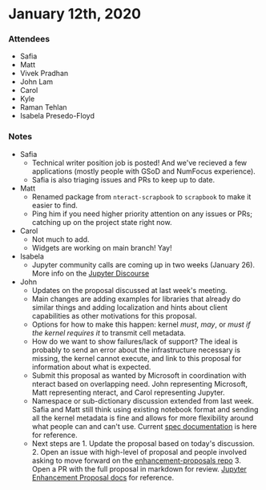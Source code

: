 # January 12th, 2020

### Attendees
- Safia
- Matt
- Vivek Pradhan
- John Lam
- Carol
- Kyle
- Raman Tehlan
- Isabela Presedo-Floyd

### Notes
- Safia
    - Technical writer position job is posted! And we've recieved a few applications 
    (mostly people with GSoD and NumFocus experience).
    - Safia is also triaging issues and PRs to keep up to date.
- Matt
    - Renamed package from `nteract-scrapbook` to `scrapbook` to make it easier to find.
    - Ping him if you need higher priority attention on any issues or PRs; catching up 
    on the project state right now.
- Carol
    - Not much to add.
    - Widgets are working on main branch! Yay!
- Isabela
    - Jupyter community calls are coming up in two weeks (January 26). More info on the 
    [Jupyter Discourse](https://discourse.jupyter.org/t/jupyter-community-calls/668)
- John
    - Updates on the proposal discussed at last week's meeting.
    - Main changes are adding examples for libraries that already do similar things and 
    adding localization and hints about client capabilities as other motivations for 
    this proposal.
    - Options for how to make this happen: kernel *must*, *may*, or *must if the kernel 
    requires it* to transmit cell metadata.
    - How do we want to show failures/lack of support? The ideal is probably to send an 
    error about the infrastructure necessary is missing, the kernel cannot execute, and 
    link to this proposal for information about what is expected.
    - Submit this proposal as wanted by Microsoft in coordination with nteract based on 
    overlapping need. John representing Microsoft, Matt representing nteract, and Carol 
    representing Jupyter.
    - Namespace or sub-dictionary discussion extended from last week. Safia and Matt 
    still think using existing notebook format and sending all the kernel metadata is 
    fine and allows for more flexibility around what people can and can't use. Current 
    [spec documentation](https://jupyter-client.readthedocs.io/en/stable/messaging.html) 
    is here for reference.
    - Next steps are 1. Update the proposal based on today's discussion. 2. Open an 
    issue with high-level of proposal and people involved asking to move forward on the 
    [enhancement-proposals repo](https://github.com/jupyter/enhancement-proposals) 3. Open 
    a PR with the full proposal in markdown for review. [Jupyter Enhancement Proposal 
    docs](https://jupyter.org/enhancement-proposals/29-jep-process/jep-process.html) for reference.
